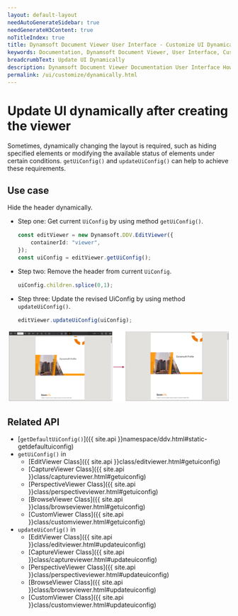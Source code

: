 ```yaml
---
layout: default-layout
needAutoGenerateSidebar: true
needGenerateH3Content: true
noTitleIndex: true
title: Dynamsoft Document Viewer User Interface - Customize UI Dynamically
keywords: Documentation, Dynamsoft Document Viewer, User Interface, Customize Dynamically
breadcrumbText: Update UI Dynamically
description: Dynamsoft Document Viewer Documentation User Interface How to Customize UI dynamically 
permalink: /ui/customize/dynamically.html
---
```



# Update UI dynamically after creating the viewer

Sometimes, dynamically changing the layout is required, such as hiding specified elements or modifying the available status of elements under certain conditions. `getUiConfig()` and `updateUiConfig()` can help to achieve these requirements.

## Use case

Hide the header dynamically.

- Step one: Get current `UiConfig` by using method `getUiConfig()`.
    ```typescript
    const editViewer = new Dynamsoft.DDV.EditViewer({
        containerId: "viewer",
    });
    const uiConfig = editViewer.getUiConfig();
    ```
- Step two: Remove the header from current `UiConfig`.
    ```typescript
    uiConfig.children.splice(0,1);
    ```
- Step three: Update the revised UiConfig by using method `updateUiConfig()`.
    ```typescript
    editViewer.updateUiConfig(uiConfig);
    ``` 

![Update UI dynamically](/assets/imgs/uidynamically.png)

## Related API

- [`getDefaultUiConfig()`]({{ site.api }}namespace/ddv.html#static-getdefaultuiconfig)
- `getUiConfig()` in 
    - [EditViewer Class]({{ site.api }}class/editviewer.html#getuiconfig)
    - [CaptureViewer Class]({{ site.api }}class/captureviewer.html#getuiconfig)
    - [PerspectiveViewer Class]({{ site.api }}class/perspectiveviewer.html#getuiconfig)
    - [BrowseViewer Class]({{ site.api }}class/browseviewer.html#getuiconfig)
    - [CustomViewer Class]({{ site.api }}class/customviewer.html#getuiconfig)
- `updateUiConfig()` in
    - [EditViewer Class]({{ site.api }}class/editviewer.html#updateuiconfig)
    - [CaptureViewer Class]({{ site.api }}class/captureviewer.html#updateuiconfig)
    - [PerspectiveViewer Class]({{ site.api }}class/perspectiveviewer.html#updateuiconfig)
    - [BrowseViewer Class]({{ site.api }}class/browseviewer.html#updateuiconfig)
    - [CustomViewer Class]({{ site.api }}class/customviewer.html#updateuiconfig)